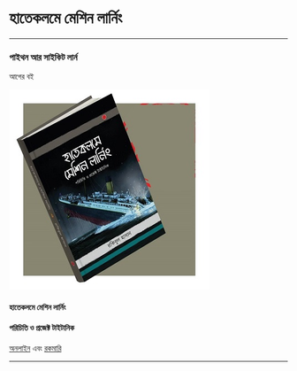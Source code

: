 # 









# হাতেকলমে মেশিন লার্নিং

---

### পাইথন আর সাইকিট লার্ন

আগের বই

![](/assets/1.jpg)

#### হাতেকলমে মেশিন লার্নিং

#### পরিচিতি ও প্রজেক্ট টাইটানিক

[অনলাইন](https://raqueeb.gitbooks.io/mlbook-titanic/content/) এবং [রকমারি](https://www.rokomari.com/book/160337/)





---



